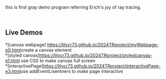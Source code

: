 
this is  first gray demo program referring Erich's joy of ray tracing.

<br>
<h2> Live Demos </h2>

*[canvas webpage] <https://lilycr73.github.io/2024TRproject/myWebpage-e0.html>create a canvas element
<br>
*[styled canvas]<https://lilycr73.github.io/2024TRproject/styledcanvas-e1.html> use CSS to make canvas full screen
<br>
*[interactivePage]<https://lilycr73.github.io/2024TRproject/interactivePage-e3.html>use addEventLisentners to make page interactive
